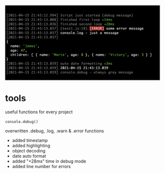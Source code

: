 ![tools](docs/console2.png)

# tools
useful functions for every project

```console.debug()```

overwritten .debug, .log, .warn & .error functions
- added timestamp
- added highlighting
- object decoding
- date auto format
- added "+28ms" time in debug mode
- added line number for errors
